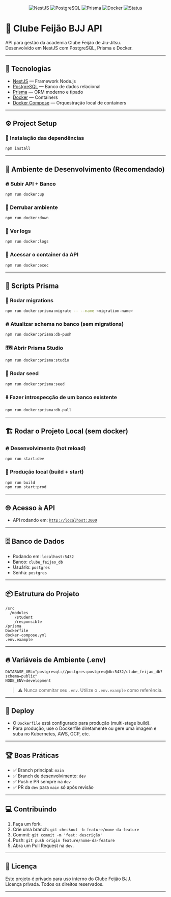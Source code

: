 <p align="center">
  <img src="https://img.shields.io/badge/NestJS-Framework-red" alt="NestJS"/>
  <img src="https://img.shields.io/badge/PostgreSQL-Database-blue" alt="PostgreSQL"/>
  <img src="https://img.shields.io/badge/Prisma-ORM-lightblue" alt="Prisma"/>
  <img src="https://img.shields.io/badge/Docker-Container-2496ED" alt="Docker"/>
  <img src="https://img.shields.io/badge/Status-Development-yellow" alt="Status"/>
</p>


# 🥋 Clube Feijão BJJ API

API para gestão da academia Clube Feijão de Jiu-Jitsu.  
Desenvolvido em NestJS com PostgreSQL, Prisma e Docker.

---

## 🚀 Tecnologias

- [NestJS](https://nestjs.com/) — Framework Node.js
- [PostgreSQL](https://www.postgresql.org/) — Banco de dados relacional
- [Prisma](https://www.prisma.io/) — ORM moderno e tipado
- [Docker](https://www.docker.com/) — Containers
- [Docker Compose](https://docs.docker.com/compose/) — Orquestração local de containers

---

## ⚙️ Project Setup

### 🔧 Instalação das dependências
```bash
npm install
```

---

## 🐳 Ambiente de Desenvolvimento (Recomendado)

### 🔥 Subir API + Banco
```bash
npm run docker:up
```

### 🛑 Derrubar ambiente
```bash
npm run docker:down
```

### 📜 Ver logs
```bash
npm run docker:logs
```

### 🐚 Acessar o container da API
```bash
npm run docker:exec
```

---

## 🎯 Scripts Prisma

### 🔄 Rodar migrations
```bash
npm run docker:prisma:migrate -- --name <migration-name>
```

### 🔥 Atualizar schema no banco (sem migrations)
```bash
npm run docker:prisma:db-push
```

### 🗺️ Abrir Prisma Studio
```bash
npm run docker:prisma:studio
```

### 🌱 Rodar seed
```bash
npm run docker:prisma:seed
```

### ⬇️ Fazer introspecção de um banco existente
```bash
npm run docker:prisma:db-pull
```

---

## 🏗️ Rodar o Projeto Local (sem docker)

### 🔥 Desenvolvimento (hot reload)
```bash
npm run start:dev
```

### 🚀 Produção local (build + start)
```bash
npm run build
npm run start:prod
```

---

## 🌐 Acesso à API
- API rodando em: [`http://localhost:3000`](http://localhost:3000)

---

## 🗄️ Banco de Dados
- Rodando em: `localhost:5432`
- Banco: `clube_feijao_db`
- Usuário: `postgres`
- Senha: `postgres`

---

## 📦 Estrutura do Projeto

```
/src
  /modules
    /student
    /responsible
/prisma
Dockerfile
docker-compose.yml
.env.example
```

---

## 🔥 Variáveis de Ambiente (.env)
```env
DATABASE_URL="postgresql://postgres:postgres@db:5432/clube_feijao_db?schema=public"
NODE_ENV=development
```

> ⚠️ Nunca commitar seu `.env`. Utilize o `.env.example` como referência.

---

## 🚀 Deploy
- O `Dockerfile` está configurado para produção (multi-stage build).
- Para produção, use o Dockerfile diretamente ou gere uma imagem e suba no Kubernetes, AWS, GCP, etc.

---

## 🏆 Boas Práticas

- ✅ Branch principal: `main`
- ✅ Branch de desenvolvimento: `dev`
- ✅ Push e PR sempre na `dev`
- ✅ PR da `dev` para `main` só após revisão

---

## 💻 Contribuindo

1. Faça um fork.
2. Crie uma branch: `git checkout -b feature/nome-da-feature`
3. Commit: `git commit -m 'feat: descrição'`
4. Push: `git push origin feature/nome-da-feature`
5. Abra um Pull Request na `dev`.

---

## 🔐 Licença

Este projeto é privado para uso interno do Clube Feijão BJJ.  
Licença privada. Todos os direitos reservados.

---